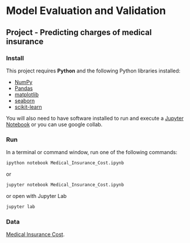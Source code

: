 # Model Evaluation and Validation
## Project - Predicting charges of medical insurance

### Install

This project requires **Python** and the following Python libraries installed:

- [NumPy](http://www.numpy.org/)
- [Pandas](http://pandas.pydata.org/)
- [matplotlib](http://matplotlib.org/)
- [seaborn](https://seaborn.pydata.org/)
- [scikit-learn](http://scikit-learn.org/stable/)

You will also need to have software installed to run and execute a [Jupyter Notebook](http://jupyter.org/install.html)
or you can use google collab.



### Run

In a terminal or command window, run one of the following commands:

```bash
ipython notebook Medical_Insurance_Cost.ipynb
```  
or
```bash
jupyter notebook Medical_Insurance_Cost.ipynb
```
or open with Jupyter Lab
```bash
jupyter lab
```


### Data
[Medical Insurance Cost](https://www.kaggle.com/mirichoi0218/insurance).



